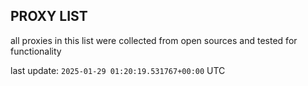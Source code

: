 ## PROXY LIST

all proxies in this list were collected from open sources and tested for functionality

last update: `2025-01-29 01:20:19.531767+00:00` UTC